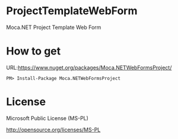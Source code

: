 # ProjectTemplateWebForm

Moca.NET Project Template Web Form

How to get
==========

URL:https://www.nuget.org/packages/Moca.NETWebFormsProject/
```
PM> Install-Package Moca.NETWebFormsProject
```

License
=======

Microsoft Public License (MS-PL)

http://opensource.org/licenses/MS-PL

